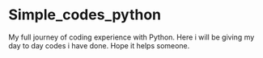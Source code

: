 # Simple_codes_python
My full journey of coding experience with Python.
Here i will be giving my day to day codes i have done. Hope it helps someone.
